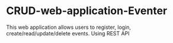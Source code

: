 # CRUD-web-application-Eventer
This web application allows users to register, login, create/read/update/delete events. Using REST API
